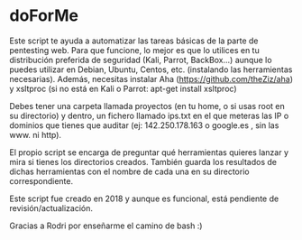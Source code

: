 # doForMe
Este script te ayuda a automatizar las tareas básicas de la parte de pentesting web.
Para que funcione, lo mejor es que lo utilices en tu distribución preferida de seguridad (Kali, Parrot, BackBox...) aunque lo puedes utilizar en Debian, Ubuntu, Centos, etc. (instalando las herramientas necesarias). Además, necesitas instalar Aha (https://github.com/theZiz/aha) y xsltproc (si no está en Kali o Parrot: apt-get install xsltproc)

Debes tener una carpeta llamada proyectos (en tu home, o si usas root en su directorio) y dentro, un fichero llamado ips.txt en el que meteras las IP o dominios que tienes que auditar (ej: 142.250.178.163 o google.es , sin las www. ni http).

El propio script se encarga de preguntar qué herramientas quieres lanzar y mira si tienes los directorios creados. También guarda los resultados de dichas herramientas con el nombre de cada una en su directorio correspondiente.

Este script fue creado en 2018 y aunque es funcional, está pendiente de revisión/actualización.

Gracias a Rodri por enseñarme el camino de bash :)
